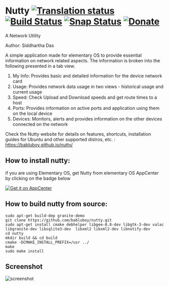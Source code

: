 # Nutty [![Translation status](https://hosted.weblate.org/widgets/nutty/-/svg-badge.svg)](https://hosted.weblate.org/engage/nutty/?utm_source=widget) [![Build Status](https://travis-ci.org/babluboy/nutty.svg?branch=master)](https://travis-ci.org/babluboy/nutty) [![Snap Status](https://build.snapcraft.io/badge/babluboy/nutty.svg)](https://build.snapcraft.io/user/babluboy/nutty) [![Donate](https://img.shields.io/badge/Donate-PayPal-green.svg)](https://www.paypal.com/cgi-bin/webscr?cmd=_s-xclick&hosted_button_id=FZP8GK839VGQC)
A Network Utility

Author: Siddhartha Das

A simple application made for elementary OS to provide essential information on network related aspects. The information is broken into the following presented in a tab view.<br>
1. My Info: Provides basic and detailed information for the device network card<br>
2. Usage: Provides network data usage in two views - historical usage and current usage<br>
3. Speed: Check Upload and Download speeds and get route times to a host<br>
4. Ports: Provides information on active ports and application using them on the local device<br>
5. Devices: Monitors, alerts and provides information on the other devices connected on the network<br>

Check the Nutty website for details on features, shortcuts, installation guides for Ubuntu and other supported distros, etc. : <br>
https://babluboy.github.io/nutty/

## How to install nutty:
if you are using Elementary OS, get Nutty from elementary OS AppCenter by clicking on the badge below <br>

<a href="https://appcenter.elementary.io/com.github.babluboy.nutty"><img src="https://appcenter.elementary.io/badge.svg" alt="Get it on AppCenter"></a>

## How to build nutty from source:

```shell
sudo apt-get build-dep granite-demo
git clone https://github.com/babluboy/nutty.git
sudo apt-get install cmake debhelper libgee-0.8-dev libgtk-3-dev valac libgranite-dev libsqlite3-dev  libxml2 libxml2-dev libnotify-dev
cd nutty
mkdir build && cd build 
cmake -DCMAKE_INSTALL_PREFIX=/usr ../
make
sudo make install
```
## Screenshot

![screenshot](https://raw.githubusercontent.com/babluboy/nutty/gh-pages/images/Nutty_Device_Alert.png)

